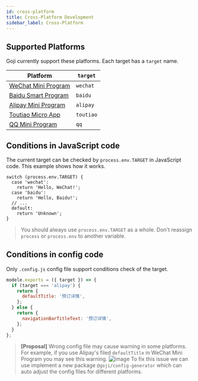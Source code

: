 ```yaml
---
id: cross-platform
title: Cross-Platform Development
sidebar_label: Cross-Platform
---
```


## Supported Platforms

Goji currently support these platforms. Each target has a `target` name.

| Platform                                                                           | `target`  |
| ---------------------------------------------------------------------------------- | --------- |
| [WeChat Mini Program](https://developers.weixin.qq.com/miniprogram/dev/framework/) | `wechat`  |
| [Baidu Smart Program](https://smartprogram.baidu.com/developer/index.html)         | `baidu`   |
| [Alipay Mini Program](https://open.alipay.com/channel/miniIndex.htm)               | `alipay`  |
| [Toutiao Micro App](https://microapp.bytedance.com/)                               | `toutiao` |
| [QQ Mini Program](https://q.qq.com/)                                               | `qq`      |

## Conditions in JavaScript code

The current target can be checked by `process.env.TARGET` in JavaScript code. This example shows how
it works.

```tsx
switch (process.env.TARGET) {
  case 'wechat':
    return 'Hello, WeChat!';
  case 'baidu':
    return 'Hello, Baidu!';
  // ...
  default:
    return 'Unknown';
}
```

> You should always use `process.env.TARGET` as a whole. Don't reassign `process` or `process.env`
> to another variable.

## Conditions in config code

Only `.config.js` config file support conditions check of the target.

```js
modele.exports = ({ target }) => {
  if (target === 'alipay') {
    return {
      defaultTitle: '预订详情',
    };
  } else {
    return {
      navigationBarTitleText: '预订详情',
    };
  }
};
```

> **[Proposal]** Wrong config file may cause warning in some platforms. For example, if you use
> Alipay's filed `defaultTitle` in WeChat Mini Program you may see this warning.
> ![image](https://user-images.githubusercontent.com/1812118/68004991-9f61b300-fcae-11e9-9892-4797f2a9da7d.png)
> To fix this issue we can use implement a new package `@goji/config-generator` which can auto
> adjust the config files for different platforms.
